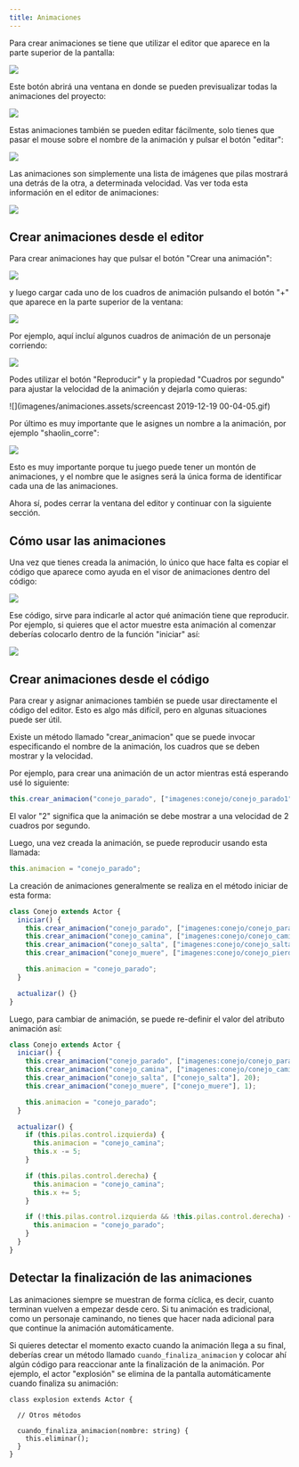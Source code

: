 ```yaml
---
title: Animaciones
---
```


Para crear animaciones se tiene que utilizar el editor que aparece en la parte superior de la pantalla:

![](imagenes/animaciones.assets/image-20191218235021115.png)

Este botón abrirá una ventana en donde se pueden previsualizar todas la animaciones del proyecto:

![](imagenes/animaciones.assets/image-20191218235117098.png)

Estas animaciones también se pueden editar fácilmente, solo tienes que pasar el mouse sobre el nombre de la animación y pulsar el  botón "editar":

![](imagenes/animaciones.assets/image-20191218235228151.png)

Las animaciones son simplemente una lista de imágenes que pilas mostrará una detrás de la otra, a determinada velocidad. Vas ver toda esta información en el editor de animaciones:

![](imagenes/animaciones.assets/image-20191218235340936.png)

## Crear animaciones desde el editor

Para crear animaciones hay que pulsar el botón "Crear una animación":

![](imagenes/animaciones.assets/image-20191218235448801.png)

y luego cargar cada uno de los cuadros de animación pulsando el botón "+" que aparece en la parte superior de la ventana:

![](imagenes/animaciones.assets/image-20191218235623632.png)

Por ejemplo, aquí incluí algunos cuadros de animación de un personaje corriendo:

![](imagenes/animaciones.assets/image-20191219000155013.png)

Podes utilizar el botón "Reproducir" y la propiedad "Cuadros por segundo" para ajustar la velocidad de la animación y dejarla como quieras:

![](imagenes/animaciones.assets/screencast 2019-12-19 00-04-05.gif)

Por último es muy importante que le asignes un nombre a la animación, por ejemplo "shaolin_corre":

![](imagenes/animaciones.assets/image-20191219000635690.png)

Esto es muy importante porque tu juego puede tener un montón de animaciones, y el nombre que le asignes será la única forma de identificar cada una de las animaciones.

Ahora sí, podes cerrar la ventana del editor y continuar con la siguiente sección.

## Cómo usar las animaciones

Una vez que tienes creada la animación, lo único que hace falta es copiar el código que aparece como ayuda en el visor de animaciones dentro del código:

![](imagenes/animaciones.assets/image-20191219000753983.png)

Ese código, sirve para indicarle al actor qué animación tiene que reproducir. Por ejemplo, si quieres que el actor muestre esta animación al comenzar deberías colocarlo dentro de la función "iniciar" así:

![](imagenes/animaciones.assets/image-20191219000913347.png)

## Crear animaciones desde el código

Para crear y asignar animaciones también se puede usar directamente el código del editor. Esto es algo más difícil, pero en algunas situaciones puede ser útil.

Existe un método llamado "crear_animacion" que se puede invocar especificando el nombre de la animación, los cuadros que se deben mostrar y la velocidad.

Por ejemplo, para crear una animación de un actor mientras está esperando usé lo siguiente:

```typescript
this.crear_animacion("conejo_parado", ["imagenes:conejo/conejo_parado1", "imagenes:conejo/conejo_parado2"], 2);
```

El valor "2" significa que la animación se debe mostrar a una velocidad de 2 cuadros por segundo.

Luego, una vez creada la animación, se puede reproducir usando esta llamada:

```typescript
this.animacion = "conejo_parado";
```

La creación de animaciones generalmente se realiza en el método iniciar de esta forma:

```typescript
class Conejo extends Actor {
  iniciar() {
    this.crear_animacion("conejo_parado", ["imagenes:conejo/conejo_parado1", "imagenes:conejo/conejo_parado2"], 2);
    this.crear_animacion("conejo_camina", ["imagenes:conejo/conejo_camina1", "imagenes:conejo/conejo_camina2"], 20);
    this.crear_animacion("conejo_salta", ["imagenes:conejo/conejo_salta"], 20);
    this.crear_animacion("conejo_muere", ["imagenes:conejo/conejo_pierde"], 1);

    this.animacion = "conejo_parado";
  }

  actualizar() {}
}
```

Luego, para cambiar de animación, se puede re-definir el valor del atributo
animación así:

```typescript
class Conejo extends Actor {
  iniciar() {
    this.crear_animacion("conejo_parado", ["imagenes:conejo/conejo_parado1", "imagenes:conejo/conejo_parado2"], 2);
    this.crear_animacion("conejo_camina", ["imagenes:conejo/conejo_camina1", "imagenes:conejo/conejo_camina2"], 20);
    this.crear_animacion("conejo_salta", ["conejo_salta"], 20);
    this.crear_animacion("conejo_muere", ["conejo_muere"], 1);

    this.animacion = "conejo_parado";
  }

  actualizar() {
    if (this.pilas.control.izquierda) {
      this.animacion = "conejo_camina";
      this.x -= 5;
    }

    if (this.pilas.control.derecha) {
      this.animacion = "conejo_camina";
      this.x += 5;
    }

    if (!this.pilas.control.izquierda && !this.pilas.control.derecha) {
      this.animacion = "conejo_parado";
    }
  }
}
```

## Detectar la finalización de las animaciones

Las animaciones siempre se muestran de forma cíclica, es decir, cuanto terminan
vuelven a empezar desde cero. Si tu animación es tradicional, como un personaje
caminando, no tienes que hacer nada adicional para que continue la animación
automáticamente.

Si quieres detectar el momento exacto cuando la animación llega a su final,
deberías crear un método llamado `cuando_finaliza_animacion` y colocar ahí
algún código para reaccionar ante la finalización de la animación. Por ejemplo,
el actor "explosión" se elimina de la pantalla automáticamente cuando
finaliza su animación:

```
class explosion extends Actor {

  // Otros métodos

  cuando_finaliza_animacion(nombre: string) {
    this.eliminar();
  }
}
```
